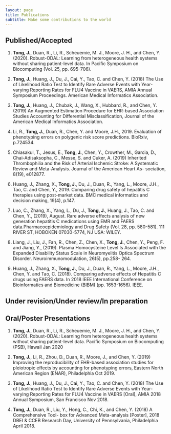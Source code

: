 ```yaml
---
layout: page
title: Publications
subtitle: Make some contributions to the world
---
```


Published/Accepted
-----------

1. **Tong, J.**, Duan, R., Li, R., Scheuemie, M. J., Moore, J. H., and Chen, Y. (2020). Robust-ODAL: Learning from heterogeneous health systems without sharing patient-level data. In Pacific Symposium on Biocomputing (Vol. 25, pp. 695-706).

2. **Tong, J.**, Huang, J., Du, J., Cai, Y., Tao, C. and Chen, Y. (2018) The Use of Likelihood Ratio Test to Identify Rare Adverse Events with Year-varying Reporting Rates for FLU4 Vaccine in VAERS, AMIA Annual Symposium Proceedings. American Medical Informatics Association.

3. **Tong, J.**, Huang, J., Chubak, J., Wang, X., Hubbard, R., and Chen, Y. (2019) An Augmented Estimation Procedure for EHR-based Association Studies Accounting for Differential Misclassification, Journal of the American Medical Informatics Association.

4. Li, R., **Tong, J.**, Duan, R., Chen, Y. and Moore, J.H., 2019. Evaluation of phenotyping errors on polygenic risk score predictions. BioRxiv, p.724534.

5. Chiasakul, T., Jesus, E., **Tong, J.**, Chen, Y., Crowther, M., Garcia, D., Chai-Adisaksopha, C., Messe, S. and Cuker, A. (2019) Inherited Thrombophilia and the Risk of Arterial Ischemic Stroke: A Systematic Review and Meta-Analysis. Journal of the American Heart As- sociation, 8(19), e012877.

6. Huang, J., Zhang, X., **Tong, J.**, Du, J., Duan, R., Yang, L., Moore, J.H., Tao, C. and Chen, Y., 2019. Comparing drug safety of hepatitis C therapies using post-market data. BMC medical informatics and decision making, 19(4), p.147.

7. Luo, C., Zhang, X., Yang, L., Du, J., **Tong, J.**, Huang, J., Tao, C. and Chen, Y., (2019), August. Rare adverse effects analysis of new generation hepatitis C medications using EMR and FAERS data.Pharmacoepidemiology and Drug Safety (Vol. 28, pp. 580-581). 111 RIVER ST, HOBOKEN 07030-5774, NJ USA: WILEY.

8. Liang, J., Liu, J., Fan, R., Chen, Z., Chen, X., **Tong, J.**, Chen, Y., Peng, F. and Jiang, Y., (2019). Plasma Homocysteine Level Is Associated with the Expanded Disability Status Scale in Neuromyelitis Optica Spectrum Disorder. Neuroimmunomodulation, 26(5), pp.258- 264.

9. Huang, J., Zhang, X., **Tong, J.**, Du, J., Duan, R., Yang, L., Moore, J.H., Chen, Y. and Tao, C. (2018). Comparing adverse effects of Hepatitis C drugs using FAERS data. In 2018 IEEE International Conference on Bioinformatics and Biomedicine (BIBM) (pp. 1653-1656). IEEE.

Under revision/Under review/In preparation
-----------



Oral/Poster Presentations
-----------

1. **Tong, J.**, Duan, R., Li, R., Scheuemie, M. J., Moore, J. H., and Chen, Y. (2020). Robust-ODAL: Learning from heterogeneous health systems without sharing patient-level data. Pacific Symposium on Biocomputing (PSB), Hawaii Jan 2020

2. **Tong, J.**, Li, R., Zhou, D., Duan, R., Moore, J., and Chen, Y. (2019) Improving the reproducibility of EHR-based association studies for pleiotropic effects by accounting for phenotyping errors, Eastern North American Region (ENAR), Philadelphia Oct 2019.

3. **Tong, J.**, Huang, J., Du, J., Cai, Y., Tao, C. and Chen, Y. (2018) The Use of Likelihood Ratio Test to Identify Rare Adverse Events with Year-varying Reporting Rates for FLU4 Vaccine in VAERS [Oral], AMIA 2018 Annual Symposium, San Francisco Nov 2018.

4. **Tong, J.**, Duan, R., Liu, Y., Hong, C., Chi, K., and Chen, Y. (2018) A Comprehensive Tool- box for Advanced Meta-analysis [Poster], 2018 DBEI & CCEB Research Day, University of Pennsylvania, Philadelphia April 2018.


